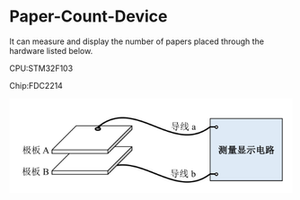 # Paper-Count-Device
It can measure and display the number of papers placed through the hardware listed below.

CPU:STM32F103

Chip:FDC2214

![image](https://github.com/maxwellmin/Paper-Count-Device/blob/main/image/demo.png)
